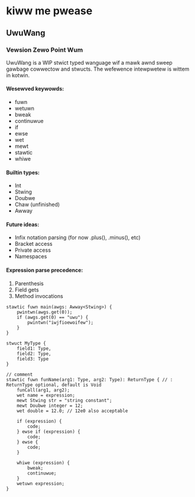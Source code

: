 # kiww me pwease

## UwuWang
### Vewsion Zewo Point Wum
UwuWang is a WIP stwict typed wanguage
wif a mawk awnd sweep gawbage cowwectow 
and stwucts.  The wefewence intewpwetew 
is wittem in kotwin.

#### Wesewved keywowds:
- fuwn
- wetuwn
- bweak
- continuwue
- if
- ewse
- wet
- mewt
- stawtic
- whiwe

#### Builtin types:
- Int
- Stwing
- Doubwe
- Chaw (unfinished)
- Awway

#### Future ideas:
- Infix notation parsing (for now .plus(), .minus(), etc)
- Bracket access
- Private access
- Namespaces

#### Expression parse precedence:
1. Parenthesis
2. Field gets
3. Method invocations

```
stawtic fuwn main(awgs: Awway<Stwing>) {
    pwintwn(awgs.get(0));
    if (awgs.get(0) == "uwu") {
        pwintwn("iwjfioewoifew");
    }
}

stwuct MyType {
    field1: Type,
    field2: Type,
    field3: Type
}

// comment
stawtic fuwn funName(arg1: Type, arg2: Type): ReturnType { // : ReturnType optional, default is Void
    funCall(arg1, arg2);
    wet name = expression;
    mewt Stwing str = "string constant";
    mewt Doubwe integer = 12;
    wet double = 12.0; // 12e0 also acceptable

    if (expression) {
        code;
    } ewse if (expression) {
        code;
    } ewse {
        code;
    }

    whiwe (expression) {
        bweak;
        continuwue;
    }
    wetuwn expression;
}

```

